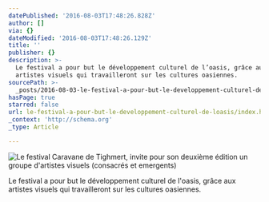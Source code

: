 ```yaml
---
datePublished: '2016-08-03T17:48:26.828Z'
author: []
via: {}
dateModified: '2016-08-03T17:48:26.129Z'
title: ''
publisher: {}
description: >-
  Le festival a pour but le développement culturel de l’oasis, grâce aux
  artistes visuels qui travailleront sur les cultures oasiennes.
sourcePath: >-
  _posts/2016-08-03-le-festival-a-pour-but-le-developpement-culturel-de-loasis.md
hasPage: true
starred: false
url: le-festival-a-pour-but-le-developpement-culturel-de-loasis/index.html
_context: 'http://schema.org'
_type: Article

---
```

![Le festival Caravane de Tighmert, invite pour son deuxième édition un groupe d'artistes visuels (consacrés et emergents) ](https://the-grid-user-content.s3-us-west-2.amazonaws.com/54c96078-6b02-4c87-b60b-a14b8de52406.jpg)

Le festival a pour but le développement culturel de l'oasis, grâce aux artistes visuels qui travailleront sur les cultures oasiennes.